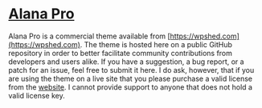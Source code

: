 # [Alana Pro](https://wpshed.com) #

Alana Pro is a commercial theme available from [https://wpshed.com](https://wpshed.com). The theme is hosted here on a public GitHub repository in order to better facilitate community contributions from developers and users alike. If you have a suggestion, a bug report, or a patch for an issue, feel free to submit it here. I do ask, however, that if you are using the theme on a live site that you please purchase a valid license from the [website](https://wpshed.com). I cannot provide support to anyone that does not hold a valid license key.
